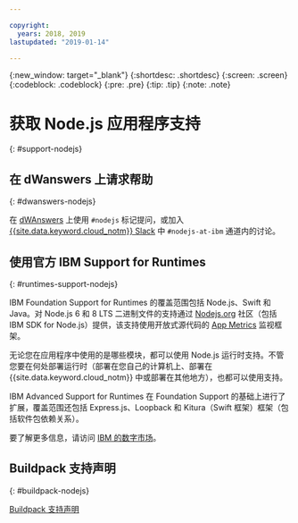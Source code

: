 ```yaml
---

copyright:
  years: 2018, 2019
lastupdated: "2019-01-14"

---
```


{:new_window: target="_blank"}
{:shortdesc: .shortdesc}
{:screen: .screen}
{:codeblock: .codeblock}
{:pre: .pre}
{:tip: .tip}
{:note: .note}

# 获取 Node.js 应用程序支持
{: #support-nodejs}

## 在 dWanswers 上请求帮助
{: #dwanswers-nodejs}

在 [dWAnswers](https://developer.ibm.com/answers/smartspace/nodejs/) 上使用 `#nodejs` 标记提问，或加入 [{{site.data.keyword.cloud_notm}} Slack](https://slack-invite-ibm-cloud-tech.mybluemix.net/) 中 `#nodejs-at-ibm` 通道内的讨论。

## 使用官方 IBM Support for Runtimes
{: #runtimes-support-nodejs}

IBM Foundation Support for Runtimes 的覆盖范围包括 Node.js、Swift 和 Java。对 Node.js 6 和 8 LTS 二进制文件的支持通过 [Nodejs.org](https://nodejs.org/) 社区（包括 IBM SDK for Node.js）提供，该支持使用开放式源代码的 [App Metrics](https://developer.ibm.com/node/monitoring-post-mortem/application-metrics-node-js/) 监视框架。

无论您在应用程序中使用的是哪些模块，都可以使用 Node.js 运行时支持。不管您要在何处部署运行时（部署在您自己的计算机上、部署在 {{site.data.keyword.cloud_notm}} 中或部署在其他地方），也都可以使用支持。

IBM Advanced Support for Runtimes 在 Foundation Support 的基础上进行了扩展，覆盖范围还包括 Express.js、Loopback 和 Kitura（Swift 框架）框架（包括软件包依赖关系）。

要了解更多信息，请访问 [IBM 的数字市场](https://www.ibm.com/us-en/marketplace/support-for-runtimes)。

## Buildpack 支持声明
{: #buildpack-nodejs}

[Buildpack 支持声明](/docs/runtimes/common/buildpackSupport.html)
